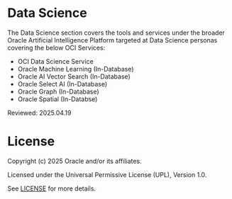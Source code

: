 # Data Science

The Data Science section covers the tools and services under the broader Oracle Artificial Intelligence Platform targeted at Data Science personas covering the below OCI Services:
* OCI Data Science Service
* Oracle Machine Learning (In-Database)
* Oracle AI Vector Search (In-Database)
* Oracle Select AI (In-Database)
* Oracle Graph (In-Database)
* Oracle Spatial (In-Databse)

Reviewed: 2025.04.19


# License

Copyright (c) 2025 Oracle and/or its affiliates.

Licensed under the Universal Permissive License (UPL), Version 1.0.

See [LICENSE](https://github.com/oracle-devrel/technology-engineering/blob/main/LICENSE) for more details.
